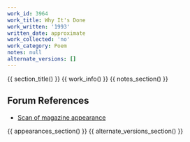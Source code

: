 ```yaml
---
work_id: 3964
work_title: Why It's Done
work_written: '1993'
written_date: approximate
work_collected: 'no'
work_category: Poem
notes: null
alternate_versions: []
---
```


{{ section_title() }}
{{ work_info() }}
{{ notes_section() }}
## Forum References
- [Scan of magazine appearance](https://bukowskiforum.com/threads/the-new-censorship-vol-4-no-2-may-1993.8695)

{{ appearances_section() }}
{{ alternate_versions_section() }}